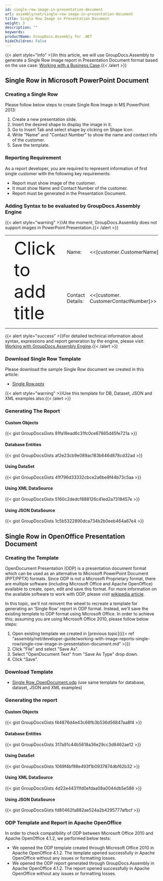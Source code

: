 ```yaml
---
id: single-row-image-in-presentation-document
url: assembly/net/single-row-image-in-presentation-document
title: Single Row Image in Presentation Document
weight: 3
description: ""
keywords: 
productName: GroupDocs.Assembly for .NET
hideChildren: False
---
```

{{< alert style="info" >}}In this article, we will use GroupDocs.Assembly to generate a Single Row Image report in Presentation Document format based on the use case: [Working with a Business Case](https://docs.groupdocs.com/assembly/net/working-with-a-business-case/).{{< /alert >}}

## Single Row in Microsoft PowerPoint Document

### Creating a Single Row

Please follow below steps to create Single Row Image in MS PowerPoint 2013:

1.  Create a new presentation slide.
2.  Insert the desired shape to display the image in it.
3.  Go to Insert Tab and select shape by clicking on Shape Icon.
4.  Write "Name" and "Contact Number" to show the name and contact info of the customer.
5.  Save the template.

### Reporting Requirement

As a report developer, you are required to represent information of first single customer with the following key requirements:

*   Report must show image of the customer.
*   It must show Name and Contact Number of the customer.
*   Report must be generated in the Presentation Document.

### Adding Syntax to be evaluated by GroupDocs.Assembly Engine

{{< alert style="warning" >}}At the moment, GroupDocs.Assembly does not support images in PowerPoint Presentation.{{< /alert >}}

<table class="iksweb">
	<tbody>
		<tr>
			<td rowspan="2" style="font-size: 44pt">Click to<br> add title</td>
			<td>Name:</td>
			<td><<[customer.CustomerName]>></td>
		</tr>
		<tr>
			<td>Contact Details:</td>
			<td><<[customer. CustomerContactNumber]>></td>
		</tr>
	</tbody>
</table>

{{< alert style="success" >}}For detailed technical information about syntax, expressions and report generation by the engine, please visit: [Working with GroupDocs.Assembly Engine](https://docs.groupdocs.com/assembly/net/working-with-groupdocs-assembly-engine/).{{< /alert >}}

### Download Single Row Template

Please download the sample Single Row document we created in this article:

*   [Single Row.pptx](https://github.com/groupdocsassembly/GroupDocs_Assembly_NET/blob/master/Examples/Data/Source/Presentation%20Templates/Single%20Row.pptx?raw=true)

{{< alert style="warning" >}}Use this template for DB, Dataset, JSON and XML examples also.{{< /alert >}}

### Generating The Report

#### Custom Objects

{{< gist GroupDocsGists 81fa18ead6c31fc0ce67865d45fe721a >}}



#### Database Entities

{{< gist GroupDocsGists af2e23cb9e089ac183b646d878cd32ad >}}



#### Using DataSet

{{< gist GroupDocsGists 41f796d33332cbce2a6be8f44b73c5aa >}}



#### Using XML DataSource

{{< gist GroupDocsGists 5160c2dedcf888126c41ed2a7318457e >}}



#### Using JSON DataSource

{{< gist GroupDocsGists 1c5b5322890dca734b2b0eeb464a67e4 >}}



## Single Row in OpenOffice Presentation Document

### Creating the Template

OpenDocument Presentation (ODP) is a presentation document format which can be used as an alternative to Microsoft PowerPoint Document (PPT/PPTX) formats. Since ODP is not a Microsoft Proprietary format, there are multiple software (including Microsoft Office and Apache OpenOffice) available to create, open, edit and save this format. For more information on the available software to work with ODP, please visit [wikipedia article](https://en.wikipedia.org/wiki/OpenDocument#Software).

In this topic, we'll not reinvent the wheel to recreate a template for generating an 'Single Row' report in ODP format. Instead, we'll save the existing template to ODP format using Microsoft Office. In order to achieve this; assuming you are using Microsoft Office 2010, please follow below steps:

1.  Open existing template we created in [previous topic]({{< ref "assembly/net/developer-guide/working-with-image-reports-single-row/single-row-image-in-presentation-document.md" >}})
2.  Click "File" and select "Save As".
3.  Select "OpenDocument Text" from "Save As Type" drop down.
4.  Click "Save".

### Download Template

*   [Single Row\_OpenDocument.odp](https://github.com/groupdocsassembly/GroupDocs_Assembly_NET/blob/master/Examples/Data/Source/Presentation%20Templates/Single%20Row_OpenDocument.odp?raw=true) (use same template for database, dataset, JSON and XML examples)

### Generating the report

#### Custom Objects

{{< gist GroupDocsGists f44876d4e43c66fb3b536d56847aa8f4 >}}



#### Database Entities

{{< gist GroupDocsGists 317a91c44b5618a36e29cc3d8462ae12 >}}



#### Using DataSet

{{< gist GroupDocsGists 1069f4bf98e493f1b0937874dbf62b32 >}}



#### Using XML DataSource

{{< gist GroupDocsGists 4d22e44311fd0efdaa08a0044db5e586 >}}



#### Using JSON DataSource

{{< gist GroupDocsGists fd80462fa882ae524a2b4295777afbcf >}}



### ODP Template and Report in Apache OpenOffice

In order to check compatibility of ODP between Microsoft Office 2010 and Apache OpenOffice 4.1.2, we performed below tests:

*   We opened the ODP template created through Microsoft Office 2010 in Apache OpenOffice 4.1.2. The template opened successfully in Apache OpenOffice without any issues or formatting losses.
*   We opened the ODP report generated through GroupDocs.Assembly in Apache OpenOffice 4.1.2. The report opened successfully in Apache OpenOffice without any issues or formatting losses.
